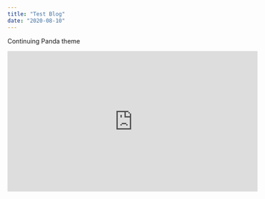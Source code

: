 ```yaml
---
title: "Test Blog"
date: "2020-08-10"
---
```


Continuing Panda theme

<iframe width="560" height="315" src="https://www.youtube.com/embed/4n0xNbfJLR8" frameborder="0" allowfullscreen></iframe>